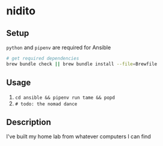 # nidito

## Setup

`python` and `pipenv` are required for Ansible

```sh
# get required dependencies
brew bundle check || brew bundle install --file=Brewfile
```

## Usage

1. `cd ansible && pipenv run tame && popd`
2. `# todo: the nomad dance`

## Description

I've built my home lab from whatever computers I can find
